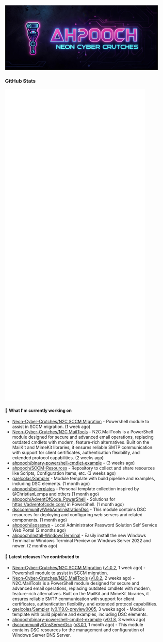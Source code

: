 <p align="center"><img src="https://raw.githubusercontent.com/ahpooch/ahpooch/main/ahpooch_NeonCyberCrutches.jpeg" />

### GitHub Stats
<p align="left"><img src="https://raw.githubusercontent.com/ahpooch/ahpooch/main/github-metrics.svg" /></p>

#### 👷 What I'm currently working on

- [Neon-Cyber-Crutches/N2C.SCCM.Migration](https://github.com/Neon-Cyber-Crutches/N2C.SCCM.Migration) - Powershell module to assist in SCCM migration. (1 week ago)
- [Neon-Cyber-Crutches/N2C.MailTools](https://github.com/Neon-Cyber-Crutches/N2C.MailTools) - N2C.MailTools is a PowerShell module designed for secure and advanced email operations, replacing outdated cmdlets with modern, feature-rich alternatives. Built on the MailKit and MimeKit libraries, it ensures reliable SMTP communication with support for client certificates, authentication flexibility, and extended protocol capabilities. (2 weeks ago)
- [ahpooch/binary-powershell-cmdlet-example](https://github.com/ahpooch/binary-powershell-cmdlet-example) -  (3 weeks ago)
- [ahpooch/SCCM-Resources](https://github.com/ahpooch/SCCM-Resources) - Repository to collect and share resources like Scripts, Configuration Items, etc. (3 weeks ago)
- [gaelcolas/Sampler](https://github.com/gaelcolas/Sampler) - Module template with build pipeline and examples, including DSC elements. (1 month ago)
- [ahpooch/boilerplates](https://github.com/ahpooch/boilerplates) - Personal template collection inspired by @ChristianLempa and others (1 month ago)
- [ahpooch/AdventOfCode_PowerShell](https://github.com/ahpooch/AdventOfCode_PowerShell) - Solutions for https://adventofcode.com/ in PowerShell. (1 month ago)
- [dsccommunity/WebAdministrationDsc](https://github.com/dsccommunity/WebAdministrationDsc) - This module contains DSC resources for deploying and configuring web servers and related components. (1 month ago)
- [ahpooch/lapssswp](https://github.com/ahpooch/lapssswp) - Local Administrator Password Solution Self Service Web Portal (2 months ago)
- [ahpooch/Install-WindowsTerminal](https://github.com/ahpooch/Install-WindowsTerminal) - Easily install the new Windows Terminal or Windows Terminal Preview on Windows Server 2022 and newer. (2 months ago)

#### 🚀 Latest releases I've contributed to

- [Neon-Cyber-Crutches/N2C.SCCM.Migration](https://github.com/Neon-Cyber-Crutches/N2C.SCCM.Migration) ([v1.0.2](https://github.com/Neon-Cyber-Crutches/N2C.SCCM.Migration/releases/tag/v1.0.2), 1 week ago) - Powershell module to assist in SCCM migration.
- [Neon-Cyber-Crutches/N2C.MailTools](https://github.com/Neon-Cyber-Crutches/N2C.MailTools) ([v1.0.2](https://github.com/Neon-Cyber-Crutches/N2C.MailTools/releases/tag/v1.0.2), 2 weeks ago) - N2C.MailTools is a PowerShell module designed for secure and advanced email operations, replacing outdated cmdlets with modern, feature-rich alternatives. Built on the MailKit and MimeKit libraries, it ensures reliable SMTP communication with support for client certificates, authentication flexibility, and extended protocol capabilities.
- [gaelcolas/Sampler](https://github.com/gaelcolas/Sampler) ([v0.119.0-preview0005](https://github.com/gaelcolas/Sampler/releases/tag/v0.119.0-preview0005), 3 weeks ago) - Module template with build pipeline and examples, including DSC elements.
- [ahpooch/binary-powershell-cmdlet-example](https://github.com/ahpooch/binary-powershell-cmdlet-example) ([v0.1.8](https://github.com/ahpooch/binary-powershell-cmdlet-example/releases/tag/v0.1.8), 3 weeks ago)
- [dsccommunity/DnsServerDsc](https://github.com/dsccommunity/DnsServerDsc) ([v3.0.1](https://github.com/dsccommunity/DnsServerDsc/releases/tag/v3.0.1), 1 month ago) - This module contains DSC resources for the management and configuration of Windows Server DNS Server.

